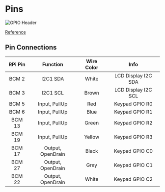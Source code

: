 # Pins

![GPIO Header](https://pinout.xyz/resources/raspberry-pi-pinout.png)

[Reference](https://pinout.xyz/)

## Pin Connections

| RPi Pin | Function | Wire Color | Info  |
| :-----: | :------: | :--------: | :---: |
| BCM 2   | I2C1 SDA          | White  | LCD Display I2C SDA |
| BCM 3   | I2C1 SCL          | Brown  | LCD Display I2C SCL |
| BCM 5   | Input, PullUp     | Red    | Keypad GPIO R0 |
| BCM 6   | Input, PullUp     | Blue   | Keypad GPIO R1 |
| BCM 13  | Input, PullUp     | Green  | Keypad GPIO R2 |
| BCM 19  | Input, PullUp     | Yellow | Keypad GPIO R3 |
| BCM 17  | Output, OpenDrain | Black  | Keypad GPIO C0 |
| BCM 27  | Output, OpenDrain | Grey   | Keypad GPIO C1 |
| BCM 22  | Output, OpenDrain | White  | Keypad GPIO C2 |